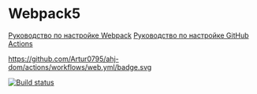 # Webpack5

[Руководство по настройке Webpack](https://webpack.js.org/guides/)
[Руководство по настройке GitHub Actions](https://docs.github.com/en/actions/quickstart)

https://github.com/Artur0795/ahj-dom/actions/workflows/web.yml/badge.svg

[![Build status](https://ci.appveyor.com/api/projects/status/x9u8ngn8aj9sydul/branch/main?svg=true)](https://ci.appveyor.com/project/Artur0795/ahj-dom/branch/main)
